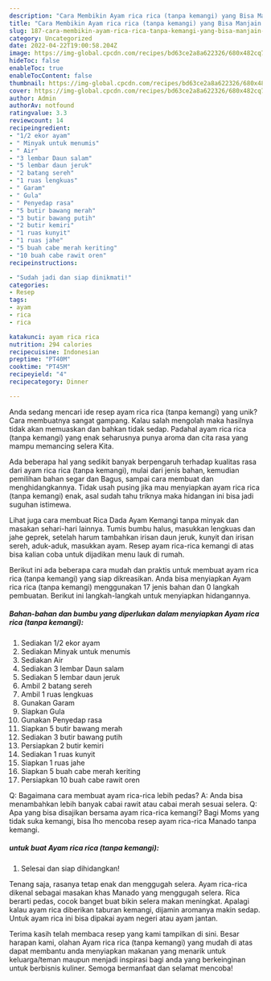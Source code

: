 ```yaml
---
description: "Cara Membikin Ayam rica rica (tanpa kemangi) yang Bisa Manjain Lidah"
title: "Cara Membikin Ayam rica rica (tanpa kemangi) yang Bisa Manjain Lidah"
slug: 187-cara-membikin-ayam-rica-rica-tanpa-kemangi-yang-bisa-manjain-lidah
category: Uncategorized
date: 2022-04-22T19:00:58.204Z
image: https://img-global.cpcdn.com/recipes/bd63ce2a8a622326/680x482cq70/ayam-rica-rica-tanpa-kemangi-foto-resep-utama.jpg
hideToc: false
enableToc: true
enableTocContent: false
thumbnail: https://img-global.cpcdn.com/recipes/bd63ce2a8a622326/680x482cq70/ayam-rica-rica-tanpa-kemangi-foto-resep-utama.jpg
cover: https://img-global.cpcdn.com/recipes/bd63ce2a8a622326/680x482cq70/ayam-rica-rica-tanpa-kemangi-foto-resep-utama.jpg
author: Admin
authorAv: notfound
ratingvalue: 3.3
reviewcount: 14
recipeingredient:
- "1/2 ekor ayam"
- " Minyak untuk menumis"
- " Air"
- "3 lembar Daun salam"
- "5 lembar daun jeruk"
- "2 batang sereh"
- "1 ruas lengkuas"
- " Garam"
- " Gula"
- " Penyedap rasa"
- "5 butir bawang merah"
- "3 butir bawang putih"
- "2 butir kemiri"
- "1 ruas kunyit"
- "1 ruas jahe"
- "5 buah cabe merah keriting"
- "10 buah cabe rawit oren"
recipeinstructions:

- "Sudah jadi dan siap dinikmati!"
categories:
- Resep
tags:
- ayam
- rica
- rica

katakunci: ayam rica rica 
nutrition: 294 calories
recipecuisine: Indonesian
preptime: "PT40M"
cooktime: "PT45M"
recipeyield: "4"
recipecategory: Dinner

---
```





Anda sedang mencari ide resep ayam rica rica (tanpa kemangi) yang unik? Cara membuatnya sangat gampang. Kalau salah mengolah maka hasilnya tidak akan memuaskan dan bahkan tidak sedap. Padahal ayam rica rica (tanpa kemangi) yang enak seharusnya punya aroma dan cita rasa yang mampu memancing selera Kita.





Ada beberapa hal yang sedikit banyak berpengaruh terhadap kualitas rasa dari ayam rica rica (tanpa kemangi), mulai dari jenis bahan, kemudian pemilihan bahan segar dan Bagus, sampai cara membuat dan menghidangkannya. Tidak usah pusing jika mau menyiapkan ayam rica rica (tanpa kemangi) enak,      asal sudah tahu triknya maka hidangan ini bisa jadi suguhan istimewa.














Lihat juga cara membuat Rica Dada Ayam Kemangi tanpa minyak dan masakan sehari-hari lainnya. Tumis bumbu halus, masukkan lengkuas dan jahe geprek, setelah harum tambahkan irisan daun jeruk, kunyit dan irisan sereh, aduk-aduk, masukkan ayam. Resep ayam rica-rica kemangi di atas bisa kalian coba untuk dijadikan menu lauk di rumah.






Berikut ini ada beberapa cara mudah dan praktis untuk membuat ayam rica rica (tanpa kemangi) yang siap dikreasikan. Anda bisa menyiapkan Ayam rica rica (tanpa kemangi) menggunakan 17 jenis bahan dan 0 langkah pembuatan. Berikut ini langkah-langkah untuk menyiapkan hidangannya.

<!--inarticleads1-->

##### Bahan-bahan dan bumbu yang diperlukan dalam menyiapkan Ayam rica rica (tanpa kemangi):

1. Sediakan 1/2 ekor ayam
1. Sediakan  Minyak untuk menumis
1. Sediakan  Air
1. Sediakan 3 lembar Daun salam
1. Sediakan 5 lembar daun jeruk
1. Ambil 2 batang sereh
1. Ambil 1 ruas lengkuas
1. Gunakan  Garam
1. Siapkan  Gula
1. Gunakan  Penyedap rasa
1. Siapkan 5 butir bawang merah
1. Sediakan 3 butir bawang putih
1. Persiapkan 2 butir kemiri
1. Sediakan 1 ruas kunyit
1. Siapkan 1 ruas jahe
1. Siapkan 5 buah cabe merah keriting
1. Persiapkan 10 buah cabe rawit oren


Q: Bagaimana cara membuat ayam rica-rica lebih pedas? A: Anda bisa menambahkan lebih banyak cabai rawit atau cabai merah sesuai selera. Q: Apa yang bisa disajikan bersama ayam rica-rica kemangi? Bagi Moms yang tidak suka kemangi, bisa lho mencoba resep ayam rica-rica Manado tanpa kemangi. 

<!--inarticleads2-->

#####  untuk buat Ayam rica rica (tanpa kemangi):


1. Selesai dan siap dihidangkan!

Tenang saja, rasanya tetap enak dan menggugah selera. Ayam rica-rica dikenal sebagai masakan khas Manado yang menggugah selera. Rica berarti pedas, cocok banget buat bikin selera makan meningkat. Apalagi kalau ayam rica diberikan taburan kemangi, dijamin aromanya makin sedap. Untuk ayam rica ini bisa dipakai ayam negeri atau ayam jantan. 

Terima kasih telah membaca resep yang kami tampilkan di sini. Besar harapan kami, olahan Ayam rica rica (tanpa kemangi) yang mudah di atas dapat membantu anda menyiapkan makanan yang menarik untuk keluarga/teman maupun menjadi inspirasi bagi anda yang berkeinginan untuk berbisnis kuliner. Semoga bermanfaat dan selamat mencoba!

